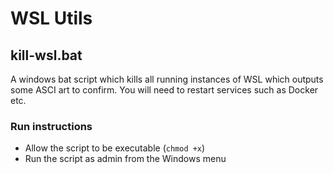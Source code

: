 # WSL Utils

## kill-wsl.bat
A windows bat script which kills all running instances of WSL which outputs some ASCI art to confirm. You will need to restart services such as Docker etc.

### Run instructions
- Allow the script to be executable (`chmod +x`)
- Run the script as admin from the Windows menu

